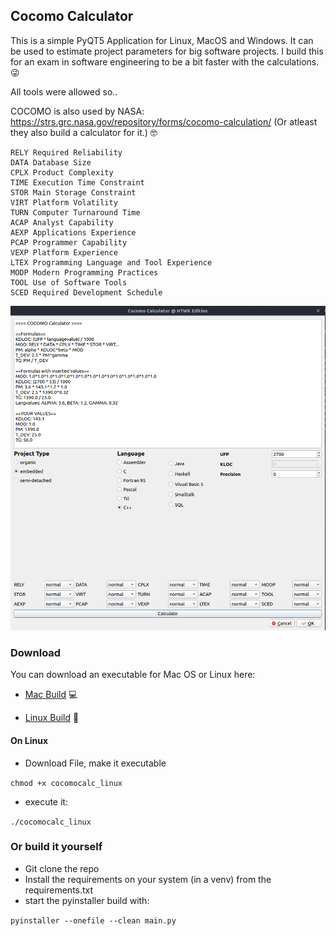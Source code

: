 ## Cocomo Calculator

This is a simple PyQT5 Application for Linux, MacOS and Windows. It can be used to estimate project parameters for
big software projects. I build this for an exam in software engineering to be a bit faster with the calculations. :stuck_out_tongue_winking_eye:

All tools were allowed so..

COCOMO is also used by NASA: https://strs.grc.nasa.gov/repository/forms/cocomo-calculation/
(Or atleast they also build a calculator for it.) :nerd_face:

``` 
RELY Required Reliability
DATA Database Size
CPLX Product Complexity
TIME Execution Time Constraint
STOR Main Storage Constraint
VIRT Platform Volatility
TURN Computer Turnaround Time
ACAP Analyst Capability
AEXP Applications Experience
PCAP Programmer Capability
VEXP Platform Experience
LTEX Programming Language and Tool Experience
MODP Modern Programming Practices
TOOL Use of Software Tools
SCED Required Development Schedule
```

![COCOMO](/img/screenshot.png?raw=true "Cocomo Calculator")


### Download
You can download an executable for Mac OS or Linux here:

* [Mac Build](https://cybernauts.science/cocomo/cocomocalc_mac.zip) :computer:

* [Linux Build](https://cybernauts.science/cocomo/cocomocalc_linux) :penguin:

#### On Linux
- Download File, make it executable

`chmod +x cocomocalc_linux`

- execute it:

`./cocomocalc_linux`

### Or build it yourself
- Git clone the repo
- Install the requirements on your system (in a venv) from the requirements.txt
- start the pyinstaller build with:

`pyinstaller --onefile --clean main.py`
